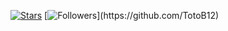 [![Stars](https://img.shields.io/badge/dynamic/json?label=%20Stars&query=%24.stars&url=https://api.github-star-counter.workers.dev/user/TotoB12)](https://github.com/TotoB12)
[![Followers](https://img.shields.io/badge/dynamic/json?logo=github&label=GitHub+Followers&labelColor=282c34&color=181717&query=%24.data.totalSubs&url=https%3A%2F%2Fapi.spencerwoo.com%2Fsubstats%2F%3Fsource%3Dgithub%26queryKey%3DTotoB12&longCache=true")](https://github.com/TotoB12)
